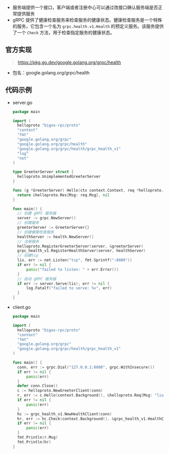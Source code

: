 - 服务端提供一个接口，客户端或者注册中心可以通过改接口确认服务端是否正常提供服务
- gRPC 提供了健康检查服务来检查服务的健康状态。健康检查服务是一个特殊的服务，它包含一个名为 `grpc.health.v1.Health` 的预定义服务。该服务提供了一个 `Check` 方法，用于检查指定服务的健康状态。 

## 官方实现

> https://pkg.go.dev/google.golang.org/grpc/health 

- 包名：google.golang.org/grpc/health

## 代码示例

- server.go

  ```go
  package main
  
  import (
  	helloproto "bigox-rpc/proto"
  	"context"
  	"fmt"
  	"google.golang.org/grpc"
  	"google.golang.org/grpc/health"
  	"google.golang.org/grpc/health/grpc_health_v1"
  	"log"
  	"net"
  )
  
  type GreeterServer struct {
  	helloproto.UnimplementedGreeterServer
  }
  
  func (g *GreeterServer) Hello(ctx context.Context, req *helloproto.Req) (*helloproto.Res, error) {
  	return &helloproto.Res{Msg: req.Msg}, nil
  }
  
  func main() {
  	// 创建 gRPC 服务器
  	server := grpc.NewServer()
  	// 创建服务
  	greeterServer := GreeterServer{}
  	// 创建健康检查服务
  	healthServer := health.NewServer()
  	// 注册服务
  	helloproto.RegisterGreeterServer(server, &greeterServer)
  	grpc_health_v1.RegisterHealthServer(server, healthServer)
  	// 创建tcp
  	lis, err := net.Listen("tcp", fmt.Sprintf(":8080"))
  	if err != nil {
  		panic("failed to listen: " + err.Error())
  	}
  	// 启动 gRPC 服务器
  	if err := server.Serve(lis); err != nil {
  		log.Fatalf("failed to serve: %v", err)
  	}
  }
  
  ```

  

- client.go

  ```go
  package main
  
  import (
  	helloproto "bigox-rpc/proto"
  	"context"
  	"fmt"
  	"google.golang.org/grpc"
  	"google.golang.org/grpc/health/grpc_health_v1"
  )
  
  func main() {
  	conn, err := grpc.Dial("127.0.0.1:8080", grpc.WithInsecure())
  	if err != nil {
  		panic(err)
  	}
  	defer conn.Close()
  	c := helloproto.NewGreeterClient(conn)
  	r, err := c.Hello(context.Background(), &helloproto.Req{Msg: "liushahe"})
  	if err != nil {
  		panic(err)
  	}
  	hc := grpc_health_v1.NewHealthClient(conn)
  	hr, err := hc.Check(context.Background(), &grpc_health_v1.HealthCheckRequest{})
  	if err != nil {
  		panic(err)
  	}
  	fmt.Println(r.Msg)
  	fmt.Println(hr)
  }
  
  ```

  
